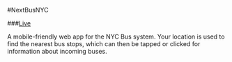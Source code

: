#NextBusNYC

###[Live](http://nextbusnyc.herokuapp.com)

A mobile-friendly web app for the NYC Bus system.  Your location is used to find the nearest bus stops, which can then be tapped or clicked for information about incoming buses.
